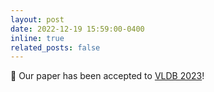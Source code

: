 ```yaml
---
layout: post
date: 2022-12-19 15:59:00-0400
inline: true
related_posts: false
---
```


🎉 Our paper has been accepted to [VLDB 2023](https://vldb.org/2023/)!
